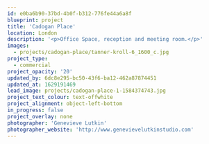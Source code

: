 ```yaml
---
id: e0ba6b90-37bd-4b0f-b312-776fe44a6a8f
blueprint: project
title: 'Cadogan Place'
location: London
description: '<p>Office Space, reception and meeting room.</p>'
images:
  - projects/cadogan-place/tanner-kroll-6_1600_c.jpg
project_type:
  - commercial
project_opacity: '20'
updated_by: 6dc8e295-bc50-43f6-ba12-462a87874451
updated_at: 1629191469
lead_image: projects/cadogan-place-1-1584374743.jpg
project_text_colour: text-offwhite
project_alignment: object-left-bottom
in_progress: false
project_overlay: none
photographer: 'Genevieve Lutkin'
photographer_website: 'http://www.genevievelutkinstudio.com'
---
```

